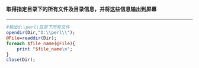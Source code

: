#### 取得指定目录下的所有文件及目录信息，并将这些信息输出到屏幕
------
```perl
#输出d:\perl\目录下所有文件
opendir(Dir,"D:\\perl\\");	
@File=readdir(Dir);
foreach $file_name(@File){
	print "$file_name\n";
}
close(Dir); 
```
